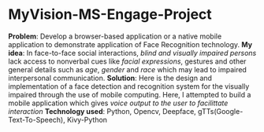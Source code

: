 # MyVision-MS-Engage-Project 
**Problem**: Develop a browser-based application or a native mobile application to demonstrate application of Face Recognition technology.
**My idea**: In face-to-face social interactions, *blind and visually impaired persons* lack access to nonverbal cues like *facial expressions*, gestures and other general details such as *age*, *gender* and *race* which may lead to impaired interpersonal communication. 
**Solution**: Here is the design and implementation of a face detection and recognition system for the visually impaired through the use of mobile computing. 
Here, I attempted to build a mobile application which gives *voice output to the user to facilittate interaction*
**Technology used**: Python, Opencv, Deepface, gTTs(Google-Text-To-Speech), Kivy-Python


